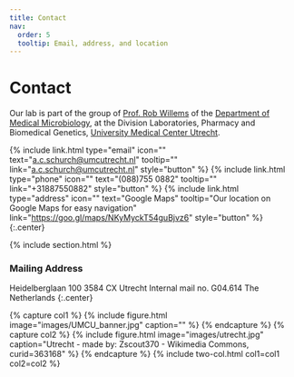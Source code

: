 ```yaml
---
title: Contact
nav:
  order: 5
  tooltip: Email, address, and location
---
```


# <i class="fas fa-envelope"></i>Contact
Our lab is part of the group of [Prof. Rob Willems](https://www.umcutrecht.nl/en/Research/Researchers/Willems-Rob-RJL) of the [Department of Medical Microbiology](https://www.umcutrecht.nl/nl/over-ons-medische-microbiologie?lang=en), at the Division Laboratories, Pharmacy and Biomedical Genetics, [University Medical Center Utrecht](https://www.umcutrecht.nl/en).
  

{%
  include link.html
  type="email"
  icon=""
  text="a.c.schurch@umcutrecht.nl"
  tooltip=""
  link="a.c.schurch@umcutrecht.nl"
  style="button"
%}
{%
  include link.html
  type="phone"
  icon=""
  text="(088)755 0882"
  tooltip=""
  link="+31887550882"
  style="button"
%}
{%
  include link.html
  type="address"
  icon=""
  text="Google Maps"
  tooltip="Our location on Google Maps for easy navigation"
  link="https://goo.gl/maps/NKyMyckT54guBjvz6"
  style="button"
%}
{:.center}

{% include section.html %}

### <i class="fas fa-mail-bulk"></i>Mailing Address

Heidelberglaan 100
3584 CX Utrecht
Internal mail no. G04.614
The Netherlands
{:.center}

{% capture col1 %}
{%
  include figure.html
  image="images/UMCU_banner.jpg"
  caption=""
%}
{% endcapture %}
{% capture col2 %}
{%
  include figure.html
  image="images/utrecht.jpg"
  caption="Utrecht - made by: Zscout370 - Wikimedia Commons, curid=363168"
%}
{% endcapture %}
{% include two-col.html col1=col1 col2=col2 %}
